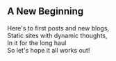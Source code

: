 ## A New Beginning
Here's to first posts and new blogs,    
Static sites with dynamic thoughts,     
In it for the long haul  
So let's hope it all works out!  
